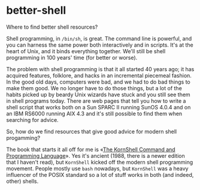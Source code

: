 # better-shell

Where to find better shell resources?

Shell programming, in `/bin/sh`, is great.
The command line is powerful, and you can harness the same power both interactively and in scripts.
It's at the heart of Unix, and it binds everything together.
We'll still be shell programming in 100 years' time (for better or worse).

The problem with shell programming is that it all started 40 years ago;
it has acquired features, folklore, and hacks in an incremental piecemeal fashion.
In the good old days, computers were bad, and we had to do bad things to make them good.
We no longer have to do those things, but a lot of the habits picked up by beardy Unix wizards have stuck and you still see them in shell programs today.
There are web pages that tell you how to write a shell script that works both on a Sun SPARC II running SunOS 4.0.4 and on an IBM RS6000 running AIX 4.3 and it's still possible to find them when searching for advice.

So, how do we find resources that give good advice for modern shell progamming?

The book that starts it all off for me is «[The KornShell Command and Programming Language](https://www.amazon.co.uk/dp/0135169720/)».
Yes it's ancient (1988, there is a newer edition that I haven't read), but `KornShell` kicked off the modern shell programming movement.
People mostly use `bash` nowadays, but `KornShell` was a heavy influencer of the POSIX standard so a lot of stuff works in both (and indeed, other) shells.

